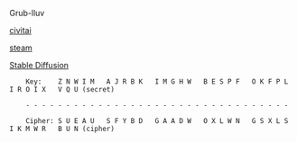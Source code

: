 Grub-lluv

[civitai](https://civitai.com/user/NTHOMPSON/models)

[steam](https://steamcommunity.com/id/RangerRules/)

[Stable Diffusion](https://en.wikipedia.org/wiki/Stable_Diffusion)

        Key:    Z N W I M   A J R B K   I M G H W   B E S P F   O K F P L   I R O I X   V Q U (secret)

        - - - - - - - - - - - - - - - - - - - - - - - - - - - - - - - - -
        
        Cipher: S U E A U   S F Y B D   G A A D W   O X L W N   G S X L S   I K M W R   B U N (cipher)
